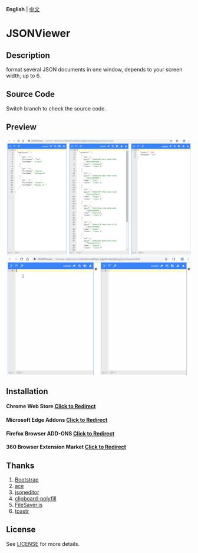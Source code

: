 **English** | [中文](README.zh-cn.md)

# JSONViewer

## Description
format several JSON documents in one window, depends to your screen width, up to 6.

## Source Code
Switch branch to check the source code.

## Preview
![Preview](/pic/jsonviewer.png)
![Preview](/pic/jsonviewer.gif)

## Installation
#### Chrome Web Store [Click to Redirect](https://chrome.google.com/webstore/detail/jsonviewer/khbdpaabobknhhlpglenglkkhdmkfnca)

#### Microsoft Edge Addons [Click to Redirect](https://microsoftedge.microsoft.com/addons/detail/plbmlbokmdfffnjgepkiknofbbljempm)

#### Firefox Browser ADD-ONS [Click to Redirect](https://addons.mozilla.org/zh-CN/firefox/addon/jsonviewpro/)

#### 360 Browser Extension Market [Click to Redirect](https://www.cnblogs.com/oppoic/p/10444012.html)

## Thanks
1. [Bootstrap](https://github.com/twbs/bootstrap)
2. [ace](https://github.com/ajaxorg/ace)
3. [jsoneditor](https://github.com/josdejong/jsoneditor)
4. [clipboard-polyfill](https://github.com/lgarron/clipboard-polyfill)
5. [FileSaver.js](https://github.com/eligrey/FileSaver.js)
6. [toastr](https://github.com/CodeSeven/toastr)

## License
See [LICENSE](LICENSE) for more details.